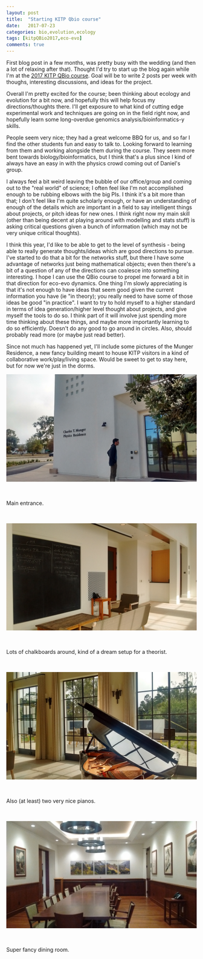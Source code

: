 ```yaml
---
layout: post
title:  "Starting KITP Qbio course"
date:   2017-07-23
categories: bio,evolution,ecology
tags: [kitpQBio2017,eco-evo]
comments: true
---
```


First blog post in a few months, was pretty busy with the wedding (and then a lot of relaxing after that). Thought I'd try
to start up the blog again while I'm at the [2017 KITP QBio course](https://www.kitp.ucsb.edu/qbio/2017-course-description).
Goal will be to write 2 posts per week with thoughs, interesting discussions, and ideas for the project.

Overall I'm pretty excited for the course; been thinking about ecology and evolution for a bit now, and hopefully this will
help focus my directions/thoughts there. I'll get exposure to what kind of cutting edge experimental work and
techniques are going on in the field right now, and hopefully learn some long-overdue genomics analysis/bioinformatics-y
skills.

People seem very nice; they had a great welcome BBQ for us, and so far I find the other students fun and easy to talk to.
Looking forward to learning from them and working alongside them during the course. They seem more bent towards
biology/bioinformatics, but I think that's a plus since I kind of always have an easy in with the physics crowd coming
out of Daniel's group.

I always feel a bit weird leaving the bubble of our office/group and coming out to the "real world" of science; I often feel
like I'm not accomplished enough to be rubbing elbows with the big PIs. I think it's a bit more than that; I don't feel
like I'm quite scholarly enough, or have an understanding of enough of the details which are important in a field to
say intelligent things about projects, or pitch ideas for new ones. I think right now my main skill (other than being
decent at playing around with modelling and stats stuff) is asking critical questions given a bunch of information
(which may not be very unique critical thoughts).

I think this year, I'd like to be able to get to the level of synthesis - being able to really generate
thoughts/ideas which are good directions to pursue. I've started to do that a bit for the networks stuff, but there
I have some advantage of networks just being mathematical objects; even then there's a bit of a question of any of the
directions can coalesce into something interesting. I hope I can use the QBio course to propel me forward a bit
in that direction for eco-evo dynamics. One thing I'm slowly appreciating is that it's not enough to have ideas that
seem good given the current information you have (ie "in theory); you really need to have some of those ideas be good
"in practice". I want to try to hold myself to a higher standard in terms of idea generation/higher level thought about
projects, and give myself the tools to do so. I think part of it will involve just spending more time thinking about these
things, and maybe more importantly learning to do so efficiently. Doesn't do any good to go around in circles. Also, should
probably read more (or maybe just read better).

Since not much has happened yet, I'll include some pictures of the Munger Residence, a new fancy building meant to house
KITP visitors in a kind of collaborative work/play/living space. Would be sweet to get to stay here, but for now we're just
in the dorms.



![Entrance](/images/entrance.jpg)

<br>

Main entrance.

<br>

![Interior board](/images/interior_board.jpg)

<br>

Lots of chalkboards around, kind of a dream setup for a theorist.

<br>

![Piano and boards](/images/piano_and_boards.jpg)

<br>

Also (at least) two very nice pianos.

<br>

![Dining room](/images/dining_room.jpg)

<br>

Super fancy dining room.
